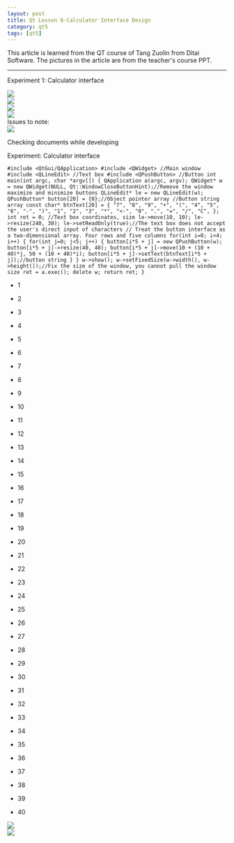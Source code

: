 ```yaml
---
layout: post
title: Qt Lesson 8-Calculator Interface Design
category: qt5
tags: [qt5]
---
```

This article is learned from the QT course of Tang Zuolin from Ditai Software. The pictures in the article are from the teacher's course PPT.

---

Experiment 1: Calculator interface

![ ](./assets/2021-07-25/6d34c6530497eb0a61b4036318c30e70.png)  
![ ](./assets/2021-07-25/a7a16b634b809f4ce271500a2e42a35d.png)  
![ ](./assets/2021-07-25/a04d12bce9ca3d3614024501c341e8de.png)  
![ ](./assets/2021-07-25/81e20f8e61ad4538209acae089c1732e.png)  
Issues to note:  
![ ](./assets/2021-07-25/be6c98ebcca30220095a1369edbfdcf9.png)

Checking documents while developing

Experiment: Calculator interface
    
    #include <QtGui/QApplication> #include <QWidget> //Main window #include <QLineEdit> //Text box #include <QPushButton> //Button int main(int argc, char *argv[]) { QApplication a(argc, argv); QWidget* w = new QWidget(NULL, Qt::WindowCloseButtonHint);//Remove the window maximize and minimize buttons QLineEdit* le = new QLineEdit(w); QPushButton* button[20] = {0};//Object pointer array //Button string array const char* btnText[20] = { "7", "8", "9", "+", "(", "4", "5", "6", "-", ")", "1", "2", "3", "*", "<-", "0", ".", "=", "/", "C", }; int ret = 0; //Text box coordinates, size le->move(10, 10); le->resize(240, 30); le->setReadOnly(true);//The text box does not accept the user's direct input of characters // Treat the button interface as a two-dimensional array. Four rows and five columns for(int i=0; i<4; i++) { for(int j=0; j<5; j++) { button[i*5 + j] = new QPushButton(w); button[i*5 + j]->resize(40, 40); button[i*5 + j]->move(10 + (10 + 40)*j, 50 + (10 + 40)*i); button[i*5 + j]->setText(btnText[i*5 + j]);//button string } } w->show(); w->setFixedSize(w->width(), w->height());//Fix the size of the window, you cannot pull the window size ret = a.exec(); delete w; return ret; } 
    

* 1

* 2

* 3

* 4

* 5

* 6

* 7

* 8

* 9

* 10

* 11

* 12

* 13

* 14

* 15

* 16

* 17

* 18

* 19

* 20

* 21

* 22

* 23

* 24

* 25

* 26

* 27

* 28

* 29

* 30

* 31

* 32

* 33

* 34

* 35

* 36

* 37

* 38

* 39

* 40

![ ](./assets/2021-07-25/4f6e3547f54816795e3759d31385efeb.png)  
![ ](./assets/2021-07-25/077f1bab1ee8ed1d2fffee8a3238677b.png)